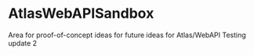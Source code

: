 # AtlasWebAPISandbox
Area for proof-of-concept ideas for future ideas for Atlas/WebAPI
Testing update 2
